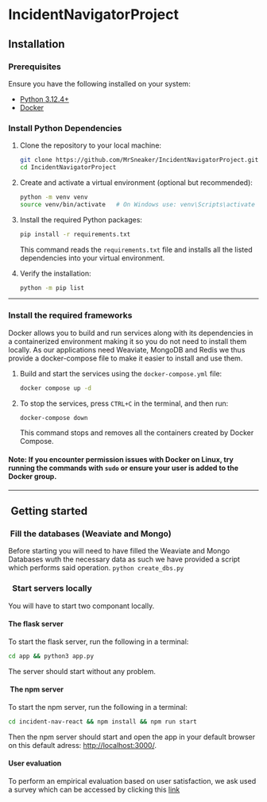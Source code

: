 # IncidentNavigatorProject

## Installation

### Prerequisites

Ensure you have the following installed on your system:

- [Python 3.12.4+](https://www.python.org/downloads/)
- [Docker](https://www.docker.com/)

### Install Python Dependencies

1. Clone the repository to your local machine:

   ```bash
   git clone https://github.com/MrSneaker/IncidentNavigatorProject.git
   cd IncidentNavigatorProject
   ```

2. Create and activate a virtual environment (optional but recommended):

   ```bash
   python -m venv venv
   source venv/bin/activate   # On Windows use: venv\Scripts\activate
   ```

3. Install the required Python packages:

   ```bash
   pip install -r requirements.txt
   ```

   This command reads the `requirements.txt` file and installs all the listed dependencies into your virtual environment.

4. Verify the installation:

   ```bash
   python -m pip list
   ```

---

### Install the required frameworks

Docker allows you to build and run services along with its dependencies in a containerized environment making it so you do not need to install them locally. As our applications need Weaviate, MongoDB and Redis we thus provide a docker-compose file to make it easier to install and use them.

1. Build and start the services using the `docker-compose.yml` file:

   ```bash
   docker compose up -d
   ```

2. To stop the services, press `CTRL+C` in the terminal, and then run:

   ```bash
   docker-compose down
   ```

   This command stops and removes all the containers created by Docker Compose.

#### Note: If you encounter permission issues with Docker on Linux, try running the commands with `sudo` or ensure your user is added to the Docker group.

---

##  Getting started

###  Fill the databases (Weaviate and Mongo)

Before starting you will need to have filled the Weaviate and Mongo Databases wuth the necessary data as such we have provided a script which performs said operation.
    ```
    python create_dbs.py
    ```

###   Start servers locally

You will have to start two componant locally.

#### The flask server

To start the flask server, run the following in a terminal:

   ```bash
   cd app && python3 app.py
   ```

The server should start without any problem.

####  The npm server

To start the npm server, run the following in a terminal:

   ```bash
   cd incident-nav-react && npm install && npm run start
   ```

Then the npm server should start and open the app in your default browser on this default adress: <http://localhost:3000/>.

#### User evaluation

To perform an empirical evaluation based on user satisfaction, we ask used a survey which can be accessed by clicking this [link](https://docs.google.com/forms/d/e/1FAIpQLSeJjsLwA0piXQqG0LpePXWf8MYUIZXKDx7mvkezLxrdCmWIYQ/viewform?usp=header)